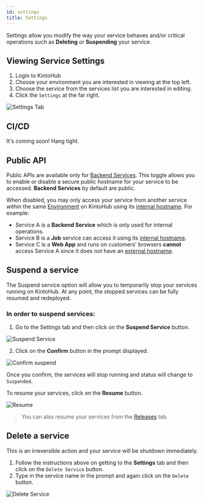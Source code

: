 ```yaml
---
id: settings
title: Settings
---
```


Settings allow you modify the way your service behaves and/or critical operations such as **Deleting** or **Suspending** your service.

## Viewing Service Settings

1. Login to KintoHub
2. Choose your environment you are interested in viewing at the top left.
3. Choose the service from the services list you are interested in editing.
4. Click the `Settings` at the far right.

![Settings Tab](/img/features/settings.png)

## CI/CD

It's coming soon! Hang tight.

## Public API

Public APIs are available only for [Backend Services](../service-types/types-backend-api.md).
This toggle allows you to enable or disable a secure public hostname for your service to be accessed.
**Backend Services** by default are public.

When disabled, you may only access your service from another service within the same [Environment](features-environment.md) on KintoHub using its [internal hostname](features-access.md#how-it-works).
For example:

- Service A is a **Backend Service** which is only used for internal operations.
- Service B is a **Job** service can access it using its [internal hostname](features-access.md#how-it-works).
- Service C is a **Web App** and runs on customers' browsers **cannot** access Service A since it does not have an [external hostname](features-access.md#how-it-works).

## Suspend a service

The Suspend service option will allow you to temporarily stop your services running on KintoHub. At any point, the stopped services can be fully resumed and redeployed.

### In order to suspend services:

1. Go to the Settings tab and then click on the **Suspend Service** button.

![Suspend Service](/img/features/suspend-service.png)

2. Click on the **Confirm** button in the prompt displayed.

![Confirm suspend](/img/features/confirm-suspend-service.png)

Once you confirm, the services will stop running and status will change to `Suspended`.

To resume your services, click on the **Resume** button.

![Resume](/img/features/resume.png)

> You can also resume your services from the [Releases](features-releases.md#resume-a-release) tab.

## Delete a service

This is an irreversible action and your service will be shutdown immediately.

1. Follow the instructions above on getting to the **Settings** tab and then click on the `Delete Service` button.
2. Type in the service name in the prompt and again click on the `Delete` button.

![Delete Service](/img/features/delete-service.png)
